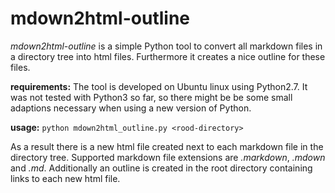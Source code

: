 mdown2html-outline
==================

*mdown2html-outline* is a simple Python tool to convert all markdown files in a directory tree into html files. Furthermore it creates a nice outline for these files.

**requirements:** 
The tool is developed on Ubuntu linux using Python2.7. It was not tested with Python3 so far, so there might be be some small adaptions necessary when using a new version of Python.  

**usage:** 
`python mdown2html_outline.py <rood-directory>`

As a result there is a new html file created next to each markdown file in the directory tree. Supported markdown file extensions are *.markdown*, *.mdown* and *.md*. Additionally an outline is created in the root directory containing links to each new html file.
